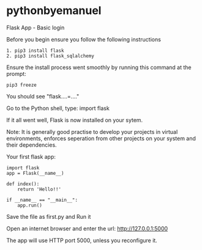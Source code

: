 # pythonbyemanuel

Flask App - Basic login

Before you begin ensure you follow the following instructions

	1. pip3 install flask
	2. pip3 install flask_sqlalchemy

Ensure the install process went smoothly by running this command at the prompt:

	pip3 freeze

You should see "flask....=...."

Go to the Python shell, type: import flask

If it all went well, Flask is now installed on your sytem.

Note: It is generally good practise to develop your projects in virtual environments, enforces seperation from 
other projects on your system and their dependencies.

Your first flask app:

	import flask
	app = Flask(__name__)

	def index():
	    return 'Hello!!'

	if __name__ == "__main__":
	    app.run()

Save the file as first.py and Run it

Open an internet browser and enter the url: http://127.0.0.1:5000

The app will use HTTP port 5000, unless you reconfigure it.